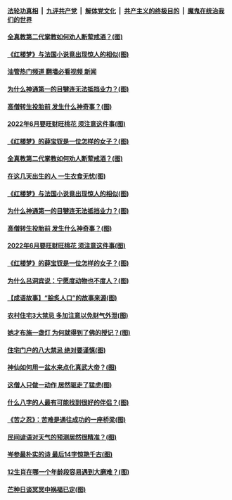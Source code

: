 ####  [法轮功真相](../../../../basic/blob/master/README.md?t=06110431) &nbsp;|&nbsp; [九评共产党](../../../../9ping.md/blob/master/README.md?t=06110431) &nbsp;|&nbsp; [解体党文化](../../../../jtdwh.md/blob/master/README.md?t=06110431)  &nbsp;|&nbsp; [共产主义的终极目的](../../../../gczydzjmd.md/blob/master/README.md?t=06110431) &nbsp;|&nbsp; [魔鬼在统治我们的世界](../../../../mgztzwmdsj.md/blob/master/README.md?t=06110431) 

#### [全真教第二代掌教如何劝人断荤戒酒？(图)](../pages/p7/1007635.md?t=06110431) 

#### [《红楼梦》与法国小说竟出现惊人的相似(图)](../pages/p7/1007445.md?t=06110431) 

#### [油管热门频道 翻墙必看视频 新闻](http://45.76.130.85:81/youtube.html?06110431)

#### [为什么神通第一的目犍连无法抵挡业力？(图)](../pages/p7/1005240.md?t=06110431) 

#### [高僧转生投胎前 发生什么神奇事？(图)](../pages/p7/1008205.md?t=06110431) 

#### [2022年6月要旺财旺桃花 须注意这件事(图)](../pages/p7/1008696.md?t=06110431) 

#### [《红楼梦》的薛宝钗是一位怎样的女子？(图)](../pages/p7/1008532.md?t=06110431) 

#### [全真教第二代掌教如何劝人断荤戒酒？(图)](../pages/p7/1007635.md?t=06110431) 

#### [在这几天出生的人 一生衣食无忧(图)](../pages/p7/1008699.md?t=06110431) 

#### [《红楼梦》与法国小说竟出现惊人的相似(图)](../pages/p7/1007445.md?t=06110431) 

#### [为什么神通第一的目犍连无法抵挡业力？(图)](../pages/p7/1005240.md?t=06110431) 

#### [高僧转生投胎前 发生什么神奇事？(图)](../pages/p7/1008205.md?t=06110431) 

#### [2022年6月要旺财旺桃花 须注意这件事(图)](../pages/p7/1008696.md?t=06110431) 

#### [《红楼梦》的薛宝钗是一位怎样的女子？(图)](../pages/p7/1008532.md?t=06110431) 

#### [为什么吕洞宾说：宁愿度动物也不度人？(图)](../pages/p7/1005920.md?t=06110431) 

#### [【成语故事】“脍炙人口”的故事来源(图)](../pages/p7/1008397.md?t=06110431) 

#### [农村住宅3大禁忌 多加注意以免财气外泄(图)](../pages/p7/1005887.md?t=06110431) 

#### [她才布施一盏灯 为何就得到了佛的授记？(图)](../pages/p7/1007620.md?t=06110431) 

#### [住宅门户的八大禁忌 绝对要谨慎(图)](../pages/p7/1005797.md?t=06110431) 

#### [神仙如何用一盆水来点化真武大帝？(图)](../pages/p7/1007623.md?t=06110431) 

#### [这僧人只做一动作 居然驱走了猛虎(图)](../pages/p7/1007820.md?t=06110431) 

#### [什么八字的人最有可能找到很好的伴侣？(图)](../pages/p7/1004508.md?t=06110431) 

#### [《苦之忍》：苦难是通往成功的一座桥梁(图)](../pages/p7/1008344.md?t=06110431) 

#### [民间谚语对天气的预测居然很精准？(图)](../pages/p7/1001257.md?t=06110431) 

#### [岑参最朴实的诗 最后14字惊艳千古(图)](../pages/p7/1001654.md?t=06110431) 

#### [12生肖在哪一个年龄段容易遇到大磨难？(图)](../pages/p7/1004534.md?t=06110431) 

#### [芒种日谈冥冥中祸福已定(图)](../pages/p7/1008156.md?t=06110431) 

<img src='http://gfw-breaker.win/goodnews/indexes/p7.md' width='0px' height='0px'/>
